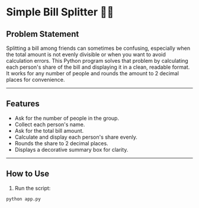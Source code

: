 # Simple Bill Splitter 💸👫

## Problem Statement

Splitting a bill among friends can sometimes be confusing, especially when the total amount is not evenly divisible or when you want to avoid calculation errors. This Python program solves that problem by calculating each person's share of the bill and displaying it in a clean, readable format. It works for any number of people and rounds the amount to 2 decimal places for convenience.  

---

## Features

- Ask for the number of people in the group.
- Collect each person's name.
- Ask for the total bill amount.
- Calculate and display each person's share evenly.
- Rounds the share to 2 decimal places.
- Displays a decorative summary box for clarity.

---

## How to Use

1. Run the script:

```bash
python app.py
